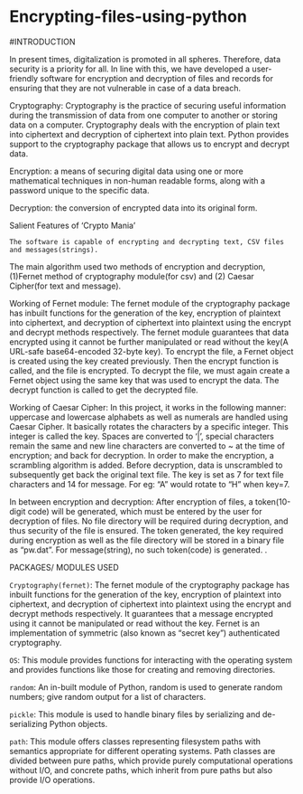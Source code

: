 # Encrypting-files-using-python



#INTRODUCTION

In present times, digitalization is promoted in all spheres. Therefore, data security is a priority for all. In line with this, we have developed a user-friendly software for encryption and decryption of files and records for ensuring that they are not vulnerable in case of a data breach.

Cryptography: Cryptography is the practice of securing useful information during the transmission of data from one computer to another or storing data on a computer. Cryptography deals with the encryption of plain text into ciphertext and decryption of ciphertext into plain text. Python provides support to the cryptography package that allows us to encrypt and decrypt data.

Encryption: a means of securing digital data using one or more mathematical techniques in non-human readable forms, along with a password unique to the specific data.

Decryption: the conversion of encrypted data into its original form.

 Salient Features of ‘Crypto Mania’
```
The software is capable of encrypting and decrypting text, CSV files and messages(strings).
```
The main algorithm used two methods of encryption and decryption, (1)Fernet method of cryptography module(for csv) and (2) Caesar Cipher(for text and message).

 Working of Fernet module: The fernet module of the cryptography package has inbuilt functions for the generation of the key, encryption of plaintext into ciphertext, and decryption of ciphertext into plaintext using the encrypt and decrypt methods respectively. The fernet module guarantees that data encrypted using it cannot be further manipulated or read without the key(A URL-safe base64-encoded 32-byte key). To encrypt the file, a Fernet object is created using the key created previously. Then the encrypt function is called, and the file is encrypted. 
To decrypt the file, we must again create a Fernet object using the same key that was used to encrypt the data. The decrypt function is called to get the decrypted file.



Working of Caesar Cipher: In this project, it works in the following manner: uppercase and lowercase alphabets as well as numerals are handled using Caesar Cipher. It basically rotates the characters by a specific integer. This integer is called the key. Spaces are converted to ‘|’, special characters remain the same and new line characters are converted to ~ at the time of encryption; and back for decryption. In order to make the encryption, a scrambling algorithm is added. Before decryption, data is unscrambled to subsequently get back the original text file. The key is set as 7 for text file characters and 14 for message. For eg: “A” would rotate to “H” when key=7.

 In between encryption and decryption:
After encryption of files, a token(10-digit code) will be generated, which must be entered by the user for decryption of files. No file directory will be required during decryption, and thus security of the file is ensured. The token generated, the key required during encryption as well as the file directory will be stored in a binary file as “pw.dat”. For message(string), no such token(code) is generated.
.



PACKAGES/ MODULES USED


```Cryptography(fernet)```: The fernet module of the cryptography package has inbuilt functions for the generation of the key, encryption of plaintext into ciphertext, and decryption of ciphertext into plaintext using the encrypt and decrypt methods respectively. It guarantees that a message encrypted using it cannot be manipulated or read without the key. Fernet is an implementation of symmetric (also known as “secret key”) authenticated cryptography. 

```OS```: This module provides functions for interacting with the operating system and provides functions like those for creating and removing directories.

```random```: An in-built module of Python, random is used to generate random numbers; give random output for a list of characters.

```pickle```: This module is used to handle binary files by serializing and de-serializing Python objects.

```path```: This module offers classes representing filesystem paths with semantics appropriate for different operating systems. Path classes are divided between pure paths, which provide purely computational operations without I/O, and concrete paths, which inherit from pure paths but also provide I/O operations.
